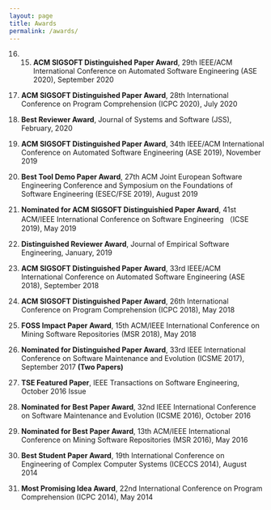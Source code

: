 ```yaml
---
layout: page
title: Awards
permalink: /awards/
---
```

16. 15. <strong>ACM SIGSOFT Distinguished Paper Award</strong>,  29th IEEE/ACM International Conference on Automated Software Engineering (ASE 2020), September 2020 <br />

15. <strong>ACM SIGSOFT Distinguished Paper Award</strong>,  28th International Conference on Program Comprehension (ICPC 2020), July 2020 <br />

14. <strong>Best Reviewer Award</strong>, Journal of Systems and Software (JSS), February, 2020

13. <strong>ACM SIGSOFT Distinguished Paper Award</strong>, 34th IEEE/ACM International Conference on Automated Software Engineering (ASE 2019), November 2019 <br />

12. <strong> Best Tool Demo Paper Award</strong>,   27th ACM Joint European Software Engineering Conference and Symposium on the Foundations of Software Engineering (ESEC/FSE 2019), August 2019 <br />


11. <strong> Nominated for  ACM SIGSOFT Distinguishied Paper Award</strong>,  41st ACM/IEEE International Conference on Software Engineering （ICSE 2019), May 2019 <br />

10.  <strong>Distinguished Reviewer Award</strong>, Journal of Empirical Software Engineering, January, 2019 <br />

9. <strong>ACM SIGSOFT Distinguished Paper Award</strong>, 33rd IEEE/ACM International Conference on Automated Software Engineering (ASE 2018), September 2018 <br />

8. <strong>ACM SIGSOFT Distinguished Paper Award</strong>,  26th International Conference on Program Comprehension (ICPC 2018), May 2018 <br />

7. <strong>FOSS Impact Paper Award</strong>, 15th ACM/IEEE International Conference
on Mining Software Repositories (MSR 2018), May 2018 <br />


6. <strong>Nominated for Distinguished Paper Award</strong>, 33rd IEEE International Conference on Software Maintenance and Evolution (ICSME 2017), September 2017 <strong>(Two Papers)</strong> <br />

5. <strong>TSE Featured Paper</strong>, IEEE Transactions on Software Engineering, October 2016 Issue <br />

4. <strong>Nominated for Best Paper Award</strong>, 32nd IEEE International Conference on Software Maintenance and Evolution (ICSME 2016), October 2016 <br />

3. <strong>Nominated for Best Paper Award</strong>, 13th ACM/IEEE International Conference
on Mining Software Repositories (MSR 2016), May 2016 <br />

2. <strong>Best Student Paper Award</strong>, 19th International Conference on Engineering
of Complex Computer Systems (ICECCS 2014), August 2014 <br />

1. <strong>Most Promising Idea Award</strong>, 22nd International Conference on Program
Comprehension (ICPC 2014), May 2014 <br />